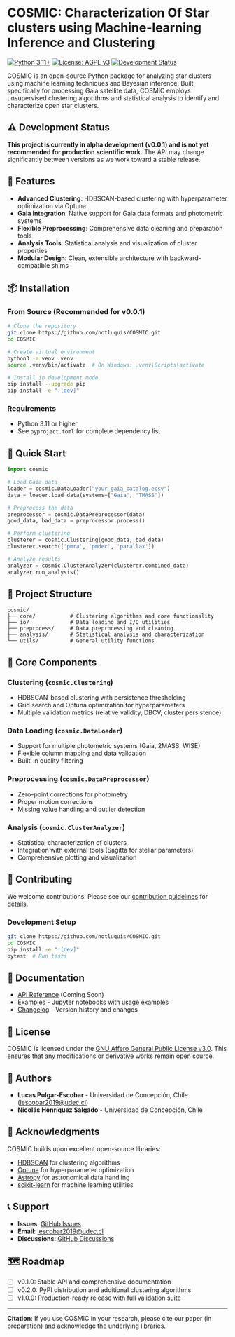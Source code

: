 # COSMIC: Characterization Of Star clusters using Machine-learning Inference and Clustering

[![Python 3.11+](https://img.shields.io/badge/python-3.11+-blue.svg)](https://www.python.org/downloads/)
[![License: AGPL v3](https://img.shields.io/badge/License-AGPL%20v3-blue.svg)](https://www.gnu.org/licenses/agpl-3.0)
[![Development Status](https://img.shields.io/badge/status-alpha-red.svg)](https://github.com/notluquis/COSMIC)

COSMIC is an open-source Python package for analyzing star clusters using machine learning techniques and Bayesian inference. Built specifically for processing Gaia satellite data, COSMIC employs unsupervised clustering algorithms and statistical analysis to identify and characterize open star clusters.

## ⚠️ Development Status

**This project is currently in alpha development (v0.0.1) and is not yet recommended for production scientific work.** The API may change significantly between versions as we work toward a stable release.

## 🚀 Features

- **Advanced Clustering**: HDBSCAN-based clustering with hyperparameter optimization via Optuna
- **Gaia Integration**: Native support for Gaia data formats and photometric systems
- **Flexible Preprocessing**: Comprehensive data cleaning and preparation tools
- **Analysis Tools**: Statistical analysis and visualization of cluster properties
- **Modular Design**: Clean, extensible architecture with backward-compatible shims

## 📦 Installation

### From Source (Recommended for v0.0.1)

```bash
# Clone the repository
git clone https://github.com/notluquis/COSMIC.git
cd COSMIC

# Create virtual environment
python3 -m venv .venv
source .venv/bin/activate  # On Windows: .venv\Scripts\activate

# Install in development mode
pip install --upgrade pip
pip install -e ".[dev]"
```

### Requirements

- Python 3.11 or higher
- See `pyproject.toml` for complete dependency list

## 🔧 Quick Start

```python
import cosmic

# Load Gaia data
loader = cosmic.DataLoader("your_gaia_catalog.ecsv")
data = loader.load_data(systems=["Gaia", "TMASS"])

# Preprocess the data
preprocessor = cosmic.DataPreprocessor(data)
good_data, bad_data = preprocessor.process()

# Perform clustering
clusterer = cosmic.Clustering(good_data, bad_data)
clusterer.search(['pmra', 'pmdec', 'parallax'])

# Analyze results
analyzer = cosmic.ClusterAnalyzer(clusterer.combined_data)
analyzer.run_analysis()
```

## 📁 Project Structure

```
cosmic/
├── core/           # Clustering algorithms and core functionality
├── io/             # Data loading and I/O utilities  
├── preprocess/     # Data preprocessing and cleaning
├── analysis/       # Statistical analysis and characterization
└── utils/          # General utility functions
```

## 🔬 Core Components

### Clustering (`cosmic.Clustering`)
- HDBSCAN-based clustering with persistence thresholding
- Grid search and Optuna optimization for hyperparameters
- Multiple validation metrics (relative validity, DBCV, cluster persistence)

### Data Loading (`cosmic.DataLoader`)
- Support for multiple photometric systems (Gaia, 2MASS, WISE)
- Flexible column mapping and data validation
- Built-in quality filtering

### Preprocessing (`cosmic.DataPreprocessor`)
- Zero-point corrections for photometry
- Proper motion corrections
- Missing value handling and outlier detection

### Analysis (`cosmic.ClusterAnalyzer`)
- Statistical characterization of clusters
- Integration with external tools (Sagitta for stellar parameters)
- Comprehensive plotting and visualization

## 🤝 Contributing

We welcome contributions! Please see our [contribution guidelines](CONTRIBUTING.md) for details.

### Development Setup

```bash
git clone https://github.com/notluquis/COSMIC.git
cd COSMIC
pip install -e ".[dev]"
pytest  # Run tests
```

## 📖 Documentation

- [API Reference](https://github.com/notluquis/COSMIC/wiki) (Coming Soon)
- [Examples](notebooks/) - Jupyter notebooks with usage examples
- [Changelog](CHANGELOG.md) - Version history and changes

## 📄 License

COSMIC is licensed under the [GNU Affero General Public License v3.0](LICENSE). This ensures that any modifications or derivative works remain open source.

## 👥 Authors

- **Lucas Pulgar-Escobar** - Universidad de Concepción, Chile ([lescobar2019@udec.cl](mailto:lescobar2019@udec.cl))
- **Nicolás Henríquez Salgado** - Universidad de Concepción, Chile

## 🙏 Acknowledgments

COSMIC builds upon excellent open-source libraries:
- [HDBSCAN](https://github.com/scikit-learn-contrib/hdbscan) for clustering algorithms
- [Optuna](https://optuna.org/) for hyperparameter optimization  
- [Astropy](https://www.astropy.org/) for astronomical data handling
- [scikit-learn](https://scikit-learn.org/) for machine learning utilities

## 📞 Support

- **Issues**: [GitHub Issues](https://github.com/notluquis/COSMIC/issues)
- **Email**: [lescobar2019@udec.cl](mailto:lescobar2019@udec.cl)
- **Discussions**: [GitHub Discussions](https://github.com/notluquis/COSMIC/discussions)

## 🗺️ Roadmap

- [ ] v0.1.0: Stable API and comprehensive documentation
- [ ] v0.2.0: PyPI distribution and additional clustering algorithms
- [ ] v1.0.0: Production-ready release with full validation suite

---

**Citation**: If you use COSMIC in your research, please cite our paper (in preparation) and acknowledge the underlying libraries.
